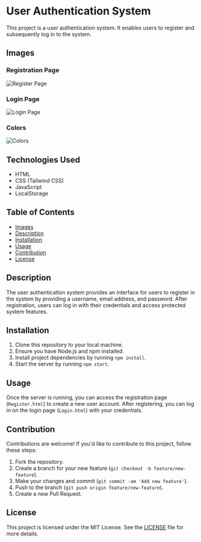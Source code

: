 # User Authentication System

This project is a user authentication system. It enables users to register and subsequently log in to the system.

## Images

### Registration Page

![Register Page](https://github.com/mariart-dev/user-authentication-form/blob/0787a04e39236657e0222466ae55c343f8d468e5/public/static/img/Register.png)

### Login Page

![Login Page](https://github.com/mariart-dev/user-authentication-form/blob/0787a04e39236657e0222466ae55c343f8d468e5/public/static/img/Login.png)

### Colors

![Colors](https://github.com/mariart-dev/user-authentication-form/blob/28f98e227769b41f2bd31a1ca8fb85a3c92d48c6/public/static/img/Colors.png)

## Technologies Used

- HTML
- CSS (Tailwind CSS)
- JavaScript
- LocalStorage

## Table of Contents

- [Images](#images)
- [Description](#description)
- [Installation](#installation)
- [Usage](#usage)
- [Contribution](#contribution)
- [License](#license)

## Description

The user authentication system provides an interface for users to register in the system by providing a username, email address, and password. After registration, users can log in with their credentials and access protected system features.

## Installation

1. Clone this repository to your local machine.
2. Ensure you have Node.js and npm installed.
3. Install project dependencies by running `npm install`.
4. Start the server by running `npm start`.

## Usage

Once the server is running, you can access the registration page (`Register.html`) to create a new user account. After registering, you can log in on the login page (`Login.html`) with your credentials.

## Contribution

Contributions are welcome! If you'd like to contribute to this project, follow these steps:

1. Fork the repository.
2. Create a branch for your new feature (`git checkout -b feature/new-feature`).
3. Make your changes and commit (`git commit -am 'Add new feature'`).
4. Push to the branch (`git push origin feature/new-feature`).
5. Create a new Pull Request.


## License

This project is licensed under the MIT License. See the [LICENSE](LICENSE) file for more details.

